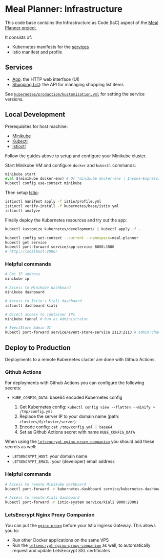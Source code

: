 # Meal Planner: Infrastructure

This code base contains the Infrastructure as Code (IaC) aspect of the [Meal Planner project](https://github.com/users/mauvm/projects/1).

It consists of:

- Kubernetes manifests for the [services](services)
- Istio manifest and profile

## Services

- [App](https://github.com/mauvm/meal-planner-app/): the HTTP web interface (UI)
- [Shopping List](https://github.com/mauvm/meal-planner-shopping-list/): the API for managing shopping list items

See [`kubernetes/production/kustomization.yml`](kubernetes/production/kustomization.yml) for setting the service versions.

## Local Development

Prerequisites for host machine:

- [Minikube](https://kubernetes.io/docs/tasks/tools/install-minikube/)
- [Kubectl](https://kubernetes.io/docs/tasks/tools/install-kubectl/)
- [Istioctl](https://github.com/istio/istio/releases/)

Follow the guides above to setup and configure your Minikube cluster.

Start Minikube VM and configure `docker` and `kubectl` commands:

```bash
minikube start
eval $(minikube docker-env) # Or "minikube docker-env | Invoke-Expression" on Windows
kubectl config use-context minikube
```

Then setup [Istio](https://istio.io/):

```bash
istioctl manifest apply -f istio/profile.yml
istioctl verify-install -f kubernetes/base/istio.yml
istioctl analyze
```

Finally deploy the Kubernetes resources and try out the app:

```bash
kubectl kustomize kubernetes/development/ | kubectl apply -f -

kubectl config set-context --current --namespace=meal-planner
kubectl get service
kubectl port-forward service/app-service 8080:3000
# http://localhost:8080/
```

### Helpful commands

```bash
# Get IP address
minikube ip

# Access to Minikube dashboard
minikube dashboard

# Access to Istio's Kiali dashboard
istioctl dashboard kiali

# Direct access to container IPs
minikube tunnel # Run as Administrator

# EventStore Admin UI
kubectl port-forward service/event-store-service 2113:2113 # admin:changeit
```

## Deploy to Production

Deployments to a remote Kubernetes cluster are done with Github Actions.

### Github Actions

For deployments with Github Actions you can configure the following secrets:

- `KUBE_CONFIG_DATA`: base64 encoded Kubernetes config

  1. Get Kubernetes config: `kubectl config view --flatten --minify > /tmp/config.yml`
  2. Replace the server IP to your domain name (path: `clusters/0/cluster/server`)
  3. Encode config: `cat /tmp/config.yml | base64`
  4. Set as Github Actions secret with name `KUBE_CONFIG_DATA`

When using the [`letsencrypt-nginx-proxy-companion`](letsencrypt-nginx-proxy-companion) you should add these secrets as well:

- `LETSENCRYPT_HOST`: your domain name
- `LETSENCRYPT_EMAIL`: your (developer) email address

### Helpful commands

```bash
# Access to remote Minikube dashboard
kubectl port-forward -n kubernetes-dashboard service/kubernetes-dashboard 8080:80

# Access to remote Kiali dashboard
kubectl port-forward -n istio-system service/kiali 9000:20001
```

### LetsEncrypt Nginx Proxy Companion

You can put the [`nginx-proxy`](https://github.com/nginx-proxy/nginx-proxy) before your Istio Ingress Gateway. This allows you to:

- Run other Docker applications on the same VPS
- Run the [`letsencrypt-nginx-proxy-companion`](https://github.com/nginx-proxy/docker-letsencrypt-nginx-proxy-companion) as well, to automatically request and update LetsEncrypt SSL certificates
